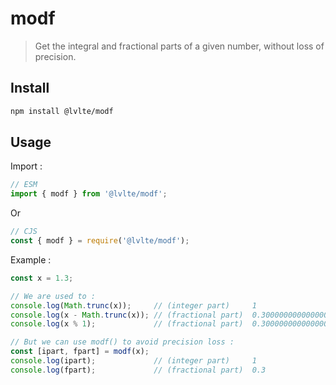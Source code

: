 # modf

> Get the integral and fractional parts of a given number, without loss of precision.

## Install

```sh
npm install @lvlte/modf
```

## Usage

Import :

```js
// ESM
import { modf } from '@lvlte/modf';
```
Or
```js
// CJS
const { modf } = require('@lvlte/modf');
```

Example :

```js
const x = 1.3;

// We are used to :
console.log(Math.trunc(x));     // (integer part)     1
console.log(x - Math.trunc(x)); // (fractional part)  0.30000000000000004
console.log(x % 1);             // (fractional part)  0.30000000000000004

// But we can use modf() to avoid precision loss :
const [ipart, fpart] = modf(x);
console.log(ipart);             // (integer part)     1
console.log(fpart);             // (fractional part)  0.3
```
